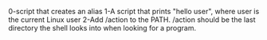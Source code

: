 0-script that creates an alias
1-A script that prints "hello user", where user is the current Linux user
2-Add /action to the PATH. /action should be the last directory the shell looks into when looking for a program.
